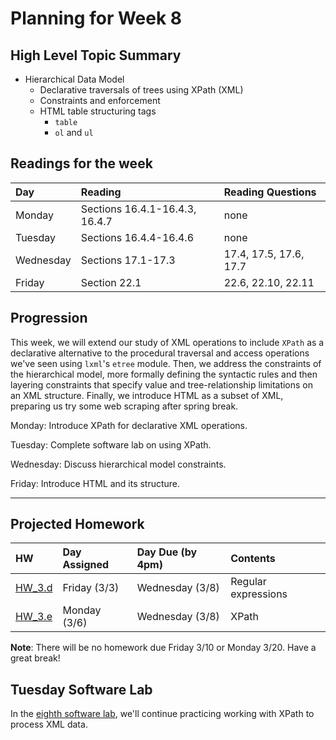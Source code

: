 # Planning for Week 8

## High Level Topic Summary

  - Hierarchical Data Model
      - Declarative traversals of trees using XPath (XML)
      - Constraints and enforcement
      - HTML table structuring tags
        - `table`
        - `ol` and `ul`

## Readings for the week

Day        | Reading      | Reading Questions
:--------- |:-------------|:----------------------------------
Monday     | Sections 16.4.1-16.4.3, 16.4.7 | none
Tuesday    | Sections 16.4.4-16.4.6         | none
Wednesday  | Sections 17.1-17.3             | 17.4, 17.5, 17.6, 17.7
Friday     | Section 22.1                   | 22.6, 22.10, 22.11

## Progression

This week, we will extend our study of XML operations to include `XPath` as a declarative alternative to the procedural traversal and access operations we've seen using `lxml`'s `etree` module.  Then, we address the constraints of the hierarchical model, more formally defining the syntactic rules and then layering constraints that specify value and tree-relationship limitations on an XML structure.  Finally, we introduce HTML as a subset of XML, preparing us try some web scraping after spring break.

Monday: Introduce XPath for declarative XML operations.

Tuesday: Complete software lab on using XPath.

Wednesday: Discuss hierarchical model constraints.

Friday: Introduce HTML and its structure.

---

## Projected Homework

HW | Day Assigned  | Day Due (by 4pm) | Contents
:--|:--------|:--------|:------------
[HW_3.d](../hw/HW_3.d/README.md) | Friday (3/3) | Wednesday (3/8) | Regular expressions
[HW_3.e](../hw/HW_3.e/README.md) | Monday (3/6) | Wednesday (3/8) | XPath

__Note__: There will be no homework due Friday 3/10 or Monday 3/20.  Have a great break!

## Tuesday Software Lab

In the [eighth software lab](../sw_lab/lab_08/README.md), we'll continue practicing working with XPath to process XML data.